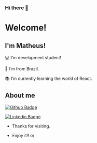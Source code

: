 ### Hi there 👋

<!--
**mathunes/mathunes** is a ✨ _special_ ✨ repository because its `README.md` (this file) appears on your GitHub profile.

Here are some ideas to get you started:

- 🔭 I’m currently working on ...
- 🌱 I’m currently learning ...
- 👯 I’m looking to collaborate on ...
- 🤔 I’m looking for help with ...
- 💬 Ask me about ...
- 📫 How to reach me: ...
- 😄 Pronouns: ...
- ⚡ Fun fact: ...
-->

# Welcome!

 

## I'm Matheus!

 

:computer: I'm development student!

:house_with_garden: I’m from Brazil.

:books: I'm currently learning the world of React.

 

## About me

[![Github Badge](https://img.shields.io/badge/-Github-000?style=flat-square&logo=Github&logoColor=white&link=https://github.com/mathunes)](https://github.com/mathunes)

[![Linkedin Badge](https://img.shields.io/badge/-LinkedIn-blue?style=flat-square&logo=Linkedin&logoColor=white&link=https://www.linkedin.com/in/matheus-antunes-vieira/)]( https://www.linkedin.com/in/matheus-antunes-vieira/)



- Thanks for visiting.

- Enjoy it!! o/
